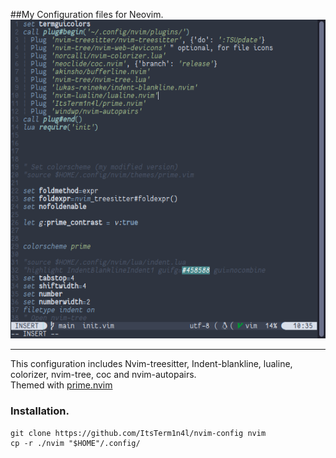##My Configuration files for Neovim.
![screenshot](./screenshot.png)
___
This configuration includes Nvim-treesitter, Indent-blankline, lualine, colorizer, nvim-tree, coc and nvim-autopairs.    
Themed with [prime.nvim](https://github.com/ItsTerm1n4l/prime.nvim)   

### Installation.
```
git clone https://github.com/ItsTerm1n4l/nvim-config nvim
cp -r ./nvim "$HOME"/.config/
```

